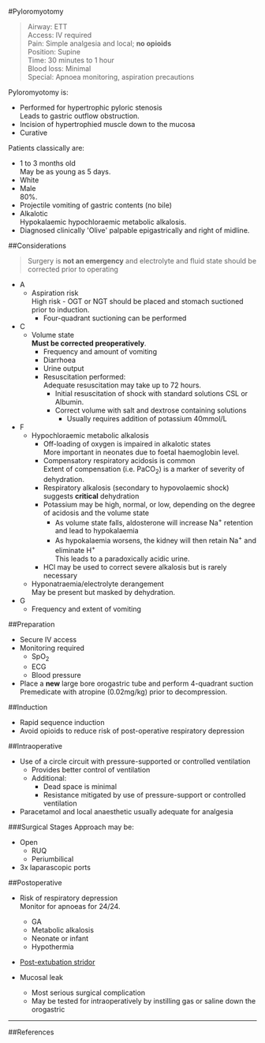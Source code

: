 #Pyloromyotomy
>Airway: ETT <br>
>Access: IV required <br>
>Pain: Simple analgesia and local; **no opioids** <br>
>Position: Supine <br>
>Time: 30 minutes to 1 hour <br>
>Blood loss: Minimal <br>
>Special: Apnoea monitoring, aspiration precautions  

Pyloromyotomy is:
* Performed for hypertrophic pyloric stenosis  
Leads to gastric outflow obstruction.
* Incision of hypertrophied muscle down to the mucosa
* Curative

Patients classically are:
* 1 to 3 months old  
May be as young as 5 days.
* White
* Male  
80%.
* Projectile vomiting of gastric contents (no bile)
* Alkalotic  
Hypokalaemic hypochloraemic metabolic alkalosis.
* Diagnosed clinically 
'Olive' palpable epigastrically and right of midline.

##Considerations
> Surgery is **not an emergency** and electrolyte and fluid state should be corrected prior to operating


* A
	* Aspiration risk  
	High risk - OGT or NGT should be placed and stomach suctioned prior to induction.
		* Four-quadrant suctioning can be performed
* C
	* Volume state  
	**Must be corrected preoperatively**.
		* Frequency and amount of vomiting
		* Diarrhoea
		* Urine output
		* Resuscitation performed:  
		Adequate resuscitation may take up to 72 hours.
			* Initial resuscitation of shock with standard solutions
			CSL or Albumin.
			* Correct volume with salt and dextrose containing solutions  
				* Usually requires addition of potassium 40mmol/L
* F
	* Hypochloraemic metabolic alkalosis
		* Off-loading of oxygen is impaired in alkalotic states  
		More important in neonates due to foetal haemoglobin level.
		* Compensatory respiratory acidosis is common  
		Extent of compensation (i.e. PaCO<sub>2</sub>) is a marker of severity of dehydration.
		* Respiratory alkalosis (secondary to hypovolaemic shock) suggests **critical** dehydration
		* Potassium may be high, normal, or low, depending on the degree of acidosis and the volume state  
			* As volume state falls, aldosterone will increase Na<sup>+</sup> retention and lead to hypokalaemia
			* As hypokalaemia worsens, the kidney will then retain Na<sup>+</sup> and eliminate H<sup>+</sup>  
			This leads to a paradoxically acidic urine.
		* HCl may be used to correct severe alkalosis but is rarely necessary
	* Hyponatraemia/electrolyte derangement  
	May be present but masked by dehydration.
* G
	* Frequency and extent of vomiting



##Preparation
* Secure IV access
* Monitoring required
	* SpO<sub>2</sub>
	* ECG
	* Blood pressure
* Place a **new** large bore orogastric tube and perform 4-quadrant suction    
Premedicate with atropine (0.02mg/kg) prior to decompression.

##Induction
* Rapid sequence induction
* Avoid opioids to reduce risk of post-operative respiratory depression

##Intraoperative
* Use of a circle circuit with pressure-supported or controlled ventilation
	* Provides better control of ventilation
	* Additional:
		* Dead space is minimal
		* Resistance mitigated by use of pressure-support or controlled ventilation
* Paracetamol and local anaesthetic usually adequate for analgesia

###Surgical Stages
Approach may be:
* Open
	* RUQ
	* Periumbilical
* 3x laparascopic ports


##Postoperative
* Risk of respiratory depression  
Monitor for apnoeas for 24/24.
	* GA
	* Metabolic alkalosis
	* Neonate or infant
	* Hypothermia
* [Post-extubation stridor](/anaesthesia/paeds/considerations.md#stridor)


* Mucosal leak
	* Most serious surgical complication
	* May be tested for intraoperatively by instilling gas or saline down the orogastric

---
##References